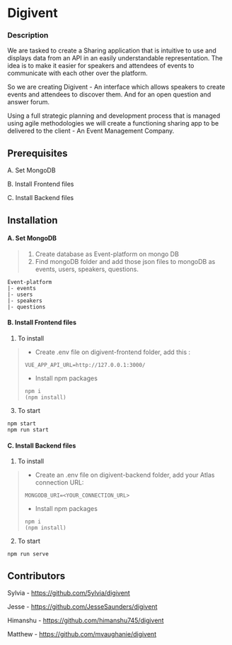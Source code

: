# Digivent


### Description

We are tasked to create a Sharing application that is intuitive to use and displays data from an API in an easily understandable representation. The idea is to make it easier for speakers and attendees of events to communicate with each other over the platform.

So we are creating Digivent - An interface which allows speakers to create events and attendees to discover them. And for an open question and answer forum.

Using a full strategic planning and development process that is managed using agile methodologies we will create a functioning sharing app to be delivered to the client - An Event Management Company.


## Prerequisites

A. Set MongoDB

B. Install Frontend files

C. Install Backend files


## Installation

#### A. Set MongoDB
>1. Create database as Event-platform on mongo DB
>2. Find mongoDB folder and add those json files to mongoDB as events, users, speakers, questions.
```
Event-platform
|- events
|- users
|- speakers
|- questions
```
#### B. Install Frontend files
1. To install
>* Create .env file on digivent-frontend folder, add this :
>```
>VUE_APP_API_URL=http://127.0.0.1:3000/
>```
>* Install npm packages
>```
>npm i
>(npm install)
>```

3. To start
```
npm start
npm run start
```

#### C. Install Backend files
1. To install
>* Create an .env file on digivent-backend folder, add your Atlas connection URL:
>```
>MONGODB_URI=<YOUR_CONNECTION_URL>
>```
>* Install npm packages
>```
>npm i
>(npm install)
>```

2. To start
```
npm run serve
```

## Contributors
Sylvia - https://github.com/5ylvia/digivent

Jesse - https://github.com/JesseSaunders/digivent

Himanshu - https://github.com/himanshu745/digivent

Matthew - https://github.com/mvaughanie/digivent

